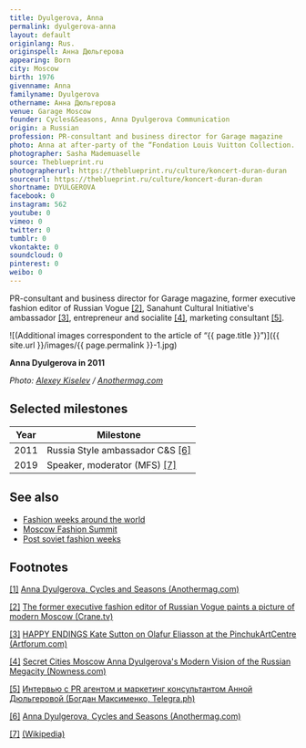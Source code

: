 ```yaml
---
title: Dyulgerova, Anna
permalink: dyulgerova-anna
layout: default
originlang: Rus.
originspell: Анна Дюльгерова
appearing: Born
city: Moscow
birth: 1976
givenname: Anna
familyname: Dyulgerova
othername: Анна Дюльгерова
venue: Garage Moscow
founder: Cycles&Seasons, Anna Dyulgerova Communication
origin: a Russian
profession: PR-consultant and business director for Garage magazine
photo: Anna at after-party of the “Fondation Louis Vuitton Collection. Favorites" exhibition at Strelka Bar
photographer: Sasha Mademuaselle
source: Theblueprint.ru
photographerurl: https://theblueprint.ru/culture/koncert-duran-duran
sourceurl: https://theblueprint.ru/culture/koncert-duran-duran
shortname: DYULGEROVA
facebook: 0
instagram: 562
youtube: 0
vimeo: 0
twitter: 0
tumblr: 0
vkontakte: 0
soundcloud: 0
pinterest: 0
weibo: 0
---
```



PR-consultant and business director for Garage magazine, former executive fashion editor of Russian Vogue <span id="a2">[\[2\]](#f2)</span>, Sanahunt Cultural Initiative's ambassador <span id="a3">[\[3\]](#f3)</span>, entrepreneur and socialite <span id="a4">[\[4\]](#f4)</span>, marketing consultant <span id="a5">[\[5\]](#f5)</span>.



![(Additional images correspondent to the article of “{{ page.title }}”)]({{ site.url }}/images/{{ page.permalink }}-1.jpg)

**Anna Dyulgerova in 2011**

*Photo: [Alexey Kiselev](https://origin.anothermag.com/fashion-beauty/1087/anna-dyulgerova-cycles-and-seasons) / [Anothermag.com](https://origin.anothermag.com/fashion-beauty/1087/anna-dyulgerova-cycles-and-seasons)*

## Selected milestones

|Year|Milestone|
|-|-|
|2011|Russia Style ambassador C&S <span id="a6">[\[6\]](#f7)</span>
|2019|Speaker, moderator (MFS) <span id="a7">[\[7\]](#f7)</span>|

## See also

+ [Fashion weeks around the world](fashion-weeks-around-the-world)
+ [Moscow Fashion Summit](moscow-fashion-summit)
+ [Post soviet fashion weeks](post-soviet-fashion-weeks)

## Footnotes

[[1]](#a1) <span id="f1"></span> [Anna Dyulgerova, Cycles and Seasons (Anothermag.com)](https://origin.anothermag.com/fashion-beauty/1087/anna-dyulgerova-cycles-and-seasons)

[[2]](#a2) <span id="f2"></span> [The former executive fashion editor of Russian Vogue paints a picture of modern Moscow (Crane.tv)](http://crane.tv/anna-dyulgerova?fbclid=IwAR2HrJMvS7PiTasaGKGcCPgmkvtF3CK7LJxh7fSUduXEZLAvcmVb-SRV3aE)

[[3]](#a3) <span id="f3"></span> [HAPPY ENDINGS Kate Sutton on Olafur Eliasson at the PinchukArtCentre (Artforum.com)](https://www.artforum.com/diary/kate-sutton-on-olafur-eliasson-at-the-pinchukartcentre-28310)

[[4]](#a4) <span id="f4"></span> [Secret Cities Moscow Anna Dyulgerova's Modern Vision of the Russian Megacity (Nowness.com)](https://www.nowness.com/series/secret-cities/secret-cities-moscow)

[[5]](#a5) <span id="f5"></span> [Интервью с PR агентом и маркетинг консультантом Анной Дюльгеровой (Богдан Максименко, Telegra.ph)](https://telegra.ph/YA-delayu-to-chto-mne-interesno-s-temi-gde-ya-vizhu-potencial-primeneniya-svoih-sil-Intervyu-s-direktorom-kommunikacionnogo-agen-03-09?fbclid=IwAR0fc6D-tlsvipnPnJaVhD6sf6l03sfIr9xRD6DWhb0UFsjwU1y7Qjx4b64)

[[6]](#a6) <span id="f6"></span> [Anna Dyulgerova, Cycles and Seasons (Anothermag.com)](https://origin.anothermag.com/fashion-beauty/1087/anna-dyulgerova-cycles-and-seasons)

[[7]](#a7) <span id="f7"></span> [(Wikipedia)](index)
